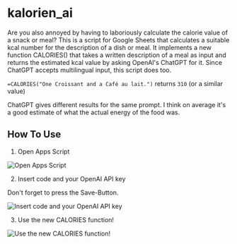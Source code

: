 # kalorien_ai

Are you also annoyed by having to laboriously calculate the calorie value of a snack or meal? This is a script for Google Sheets that calculates a suitable kcal number for the description of a dish or meal. It implements a new function CALORIES() that takes a written description of a meal as input and returns the estimated kcal value by asking OpenAI's ChatGPT for it. Since ChatGPT accepts multilingual input, this script does too.

```=CALORIES("One Croissant and a Café au lait.")``` returns ```310``` (or a similar value)

ChatGPT gives different results for the same prompt. I think on average it's a good estimate of what the actual energy of the food was.

## How To Use

1. Open Apps Script
 
![Open Apps Script](screenshot1.png)

2. Insert code and your OpenAI API key

Don't forget to press the Save-Button.

![Insert code and your OpenAI API key](screenshot2.png)

3. Use the new CALORIES function!

![Use the new CALORIES function!](screenshot3.png)

